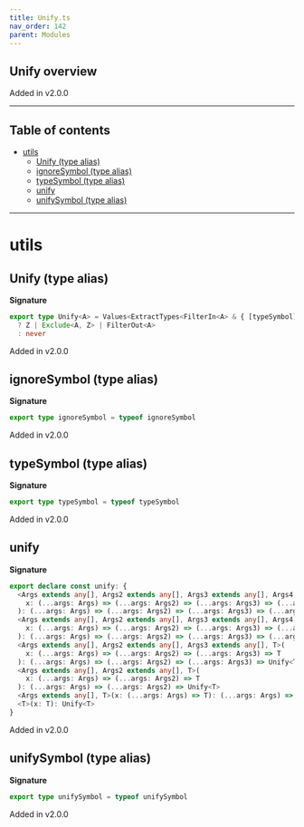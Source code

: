 ```yaml
---
title: Unify.ts
nav_order: 142
parent: Modules
---
```


## Unify overview

Added in v2.0.0

---

<h2 class="text-delta">Table of contents</h2>

- [utils](#utils)
  - [Unify (type alias)](#unify-type-alias)
  - [ignoreSymbol (type alias)](#ignoresymbol-type-alias)
  - [typeSymbol (type alias)](#typesymbol-type-alias)
  - [unify](#unify)
  - [unifySymbol (type alias)](#unifysymbol-type-alias)

---

# utils

## Unify (type alias)

**Signature**

```ts
export type Unify<A> = Values<ExtractTypes<FilterIn<A> & { [typeSymbol]: A }>> extends infer Z
  ? Z | Exclude<A, Z> | FilterOut<A>
  : never
```

Added in v2.0.0

## ignoreSymbol (type alias)

**Signature**

```ts
export type ignoreSymbol = typeof ignoreSymbol
```

Added in v2.0.0

## typeSymbol (type alias)

**Signature**

```ts
export type typeSymbol = typeof typeSymbol
```

Added in v2.0.0

## unify

**Signature**

```ts
export declare const unify: {
  <Args extends any[], Args2 extends any[], Args3 extends any[], Args4 extends any[], Args5 extends any[], T>(
    x: (...args: Args) => (...args: Args2) => (...args: Args3) => (...args: Args4) => (...args: Args5) => T
  ): (...args: Args) => (...args: Args2) => (...args: Args3) => (...args: Args4) => (...args: Args5) => Unify<T>
  <Args extends any[], Args2 extends any[], Args3 extends any[], Args4 extends any[], T>(
    x: (...args: Args) => (...args: Args2) => (...args: Args3) => (...args: Args4) => T
  ): (...args: Args) => (...args: Args2) => (...args: Args3) => (...args: Args4) => Unify<T>
  <Args extends any[], Args2 extends any[], Args3 extends any[], T>(
    x: (...args: Args) => (...args: Args2) => (...args: Args3) => T
  ): (...args: Args) => (...args: Args2) => (...args: Args3) => Unify<T>
  <Args extends any[], Args2 extends any[], T>(
    x: (...args: Args) => (...args: Args2) => T
  ): (...args: Args) => (...args: Args2) => Unify<T>
  <Args extends any[], T>(x: (...args: Args) => T): (...args: Args) => Unify<T>
  <T>(x: T): Unify<T>
}
```

Added in v2.0.0

## unifySymbol (type alias)

**Signature**

```ts
export type unifySymbol = typeof unifySymbol
```

Added in v2.0.0
